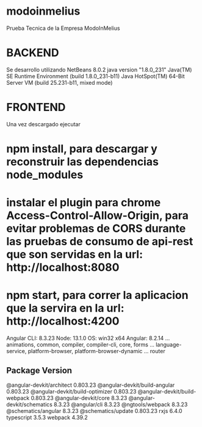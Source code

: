# modoinmelius
Prueba Tecnica de la Empresa ModoInMelius


# BACKEND
Se desarrollo utilizando NetBeans 8.0.2
java version "1.8.0_231"
Java(TM) SE Runtime Environment (build 1.8.0_231-b11)
Java HotSpot(TM) 64-Bit Server VM (build 25.231-b11, mixed mode)


# FRONTEND
Una vez descargado ejecutar 
# npm install, para descargar y reconstruir las dependencias node_modules

# instalar el plugin para chrome Access-Control-Allow-Origin, para evitar problemas de CORS durante las pruebas de consumo de  api-rest que son servidas en la url: http://localhost:8080

# npm start, para correr la aplicacion que la servira en la url: http://localhost:4200


Angular CLI: 8.3.23
Node: 13.1.0
OS: win32 x64
Angular: 8.2.14
... animations, common, compiler, compiler-cli, core, forms
... language-service, platform-browser, platform-browser-dynamic
... router


Package                           Version
-----------------------------------------------------------
@angular-devkit/architect         0.803.23
@angular-devkit/build-angular     0.803.23
@angular-devkit/build-optimizer   0.803.23
@angular-devkit/build-webpack     0.803.23
@angular-devkit/core              8.3.23
@angular-devkit/schematics        8.3.23
@angular/cli                      8.3.23
@ngtools/webpack                  8.3.23
@schematics/angular               8.3.23
@schematics/update                0.803.23
rxjs                              6.4.0
typescript                        3.5.3
webpack                           4.39.2
